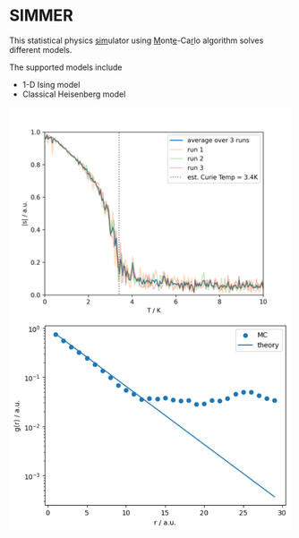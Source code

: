 # SIMMER
This statistical physics <ins>sim</ins>ulator using <ins>M</ins>ont<ins>e</ins>-Ca<ins>r</ins>lo algorithm solves different models.


The supported models include
- 1-D Ising model
- Classical Heisenberg model

![](./fig_save/Heisenberg.png)
![](./fig_save/1D_Ising_model_correlation_n_1e5_iter_1e6.png)
